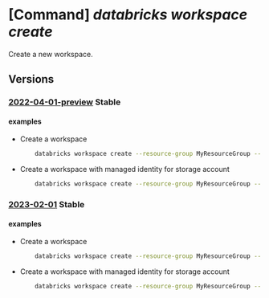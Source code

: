 # [Command] _databricks workspace create_

Create a new workspace.

## Versions

### [2022-04-01-preview](/Resources/mgmt-plane/L3N1YnNjcmlwdGlvbnMve30vcmVzb3VyY2Vncm91cHMve30vcHJvdmlkZXJzL21pY3Jvc29mdC5kYXRhYnJpY2tzL3dvcmtzcGFjZXMve30=/2022-04-01-preview.xml) **Stable**

<!-- mgmt-plane /subscriptions/{}/resourcegroups/{}/providers/microsoft.databricks/workspaces/{} 2022-04-01-preview -->

#### examples

- Create a workspace
    ```bash
        databricks workspace create --resource-group MyResourceGroup --name MyWorkspace --location westus --sku standard
    ```

- Create a workspace with managed identity for storage account
    ```bash
        databricks workspace create --resource-group MyResourceGroup --name MyWorkspace --location eastus2euap --sku premium --prepare-encryption
    ```

### [2023-02-01](/Resources/mgmt-plane/L3N1YnNjcmlwdGlvbnMve30vcmVzb3VyY2Vncm91cHMve30vcHJvdmlkZXJzL21pY3Jvc29mdC5kYXRhYnJpY2tzL3dvcmtzcGFjZXMve30=/2023-02-01.xml) **Stable**

<!-- mgmt-plane /subscriptions/{}/resourcegroups/{}/providers/microsoft.databricks/workspaces/{} 2023-02-01 -->

#### examples

- Create a workspace
    ```bash
        databricks workspace create --resource-group MyResourceGroup --name MyWorkspace --location westus --sku standard
    ```

- Create a workspace with managed identity for storage account
    ```bash
        databricks workspace create --resource-group MyResourceGroup --name MyWorkspace --location eastus2euap --sku premium --prepare-encryption
    ```
